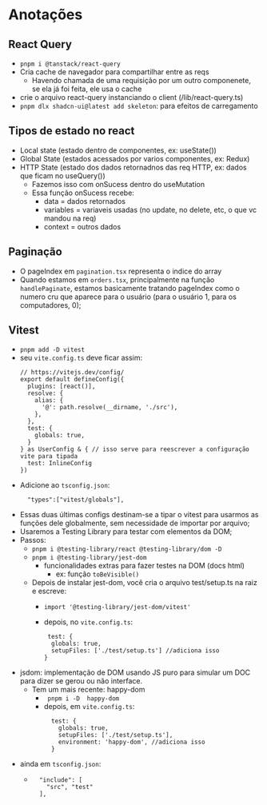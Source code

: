 # Anotações

## React Query

- `pnpm i @tanstack/react-query`
- Cria cache de navegador para compartilhar entre as reqs
  - Havendo chamada de uma requisição por um outro componenete,
    se ela já foi feita, ele usa o cache
- crie o arquivo react-query instanciando o client (/lib/react-query.ts)
- `pnpm dlx shadcn-ui@latest add skeleton`: para efeitos de carregamento

## Tipos de estado no react

- Local state (estado dentro de componentes, ex: useState())
- Global State (estados acessados por varios componentes, ex: Redux)
- HTTP State (estado dos dados retornadnos das req HTTP, ex: dados que ficam no useQuery())
  - Fazemos isso com onSucess dentro do useMutation
  - Essa função onSucess recebe:
    - data = dados retornados
    - variables = variaveis usadas (no update, no delete, etc, o que vc mandou na req)
    - context = outros dados

## Paginação

- O pageIndex em `pagination.tsx` representa o indice do array
- Quando estamos em `orders.tsx`, principalmente na função `handlePaginate`,
  estamos basicamente tratando pageIndex como o numero cru que aparece para
  o usuário (para o usuário 1, para os computadores, 0);

## Vitest

- `pnpm add -D vitest`
- seu `vite.config.ts` deve ficar assim:
  ```b
  // https://vitejs.dev/config/
  export default defineConfig({
    plugins: [react()],
    resolve: {
      alias: {
        '@': path.resolve(__dirname, './src'),
      },
    },
    test: {
      globals: true,
    }
  } as UserConfig & { // isso serve para reescrever a configuração vite para tipada
    test: InlineConfig
  })
  ```
- Adicione ao `tsconfig.json`:
  ```b
    "types":["vitest/globals"],
  ```
- Essas duas últimas configs destinam-se a tipar o vitest para usarmos as funções
  dele globalmente, sem necessidade de importar por arquivo;
- Usaremos a Testing Library para testar com elementos da DOM;
- Passos:
  - `pnpm i @testing-library/react @testing-library/dom -D`
  - `pnpm i @testing-library/jest-dom`
    - funcionalidades extras para fazer testes na DOM (docs html)
      - ex: função `toBeVisible()`
  - Depois de instalar jest-dom, você cria o arquivo test/setup.ts na raiz e escreve:
    - ```b
      import '@testing-library/jest-dom/vitest'
      ```
    - depois, no `vite.config.ts`:
      ```b
       test: {
        globals: true,
        setupFiles: ['./test/setup.ts'] //adiciona isso
      }
      ```
- jsdom: implementação de DOM usando JS puro para simular um DOC para dizer se
  gerou ou não interface. 
  - Tem um mais recente: happy-dom
    - ` pnpm i -D  happy-dom`
    - depois, em `vite.config.ts`:
      ```b
        test: {
          globals: true,
          setupFiles: ['./test/setup.ts'],
          environment: 'happy-dom', //adiciona isso
        }
      ```
- ainda em `tsconfig.json`:
  - ```b
      "include": [
        "src", "test"
      ],
    ```